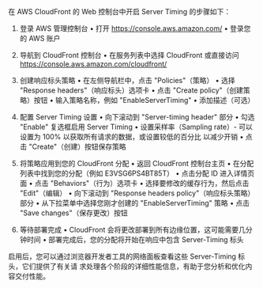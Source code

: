 在 AWS CloudFront 的 Web 控制台中开启 Server Timing 的步骤如下：

1. 登录 AWS 管理控制台
   • 打开 https://console.aws.amazon.com/
   • 登录您的 AWS 账户

2. 导航到 CloudFront 控制台
   • 在服务列表中选择 CloudFront 或直接访问 https://console.aws.amazon.com/cloudfront/

3. 创建响应标头策略
   • 在左侧导航栏中，点击 "Policies"（策略）
   • 选择 "Response headers"（响应标头）选项卡
   • 点击 "Create policy"（创建策略）按钮
   • 输入策略名称，例如 "EnableServerTiming"
   • 添加描述（可选）

4. 配置 Server Timing 设置
   • 向下滚动到 "Server-timing header" 部分
   • 勾选 "Enable" 复选框启用 Server Timing
   • 设置采样率（Sampling rate）- 可以设置为 100% 以获取所有请求的数据，或设置较低的百分比
以减少开销
   • 点击 "Create"（创建）按钮保存策略

5. 将策略应用到您的 CloudFront 分配
   • 返回 CloudFront 控制台主页
   • 在分配列表中找到您的分配（例如 E3VSG6PS4BT85T）
   • 点击分配 ID 进入详情页面
   • 点击 "Behaviors"（行为）选项卡
   • 选择要修改的缓存行为，然后点击 "Edit"（编辑）
   • 向下滚动到 "Response headers policy"（响应标头策略）部分
   • 从下拉菜单中选择您刚才创建的 "EnableServerTiming" 策略
   • 点击 "Save changes"（保存更改）按钮

6. 等待部署完成
   • CloudFront 会将更改部署到所有边缘位置，这可能需要几分钟时间
   • 部署完成后，您的分配将开始在响应中包含 Server-Timing 标头

启用后，您可以通过浏览器开发者工具的网络面板查看这些 Server-Timing 标头，它们提供了有关请
求处理各个阶段的详细性能信息，有助于您分析和优化内容交付性能。
